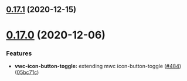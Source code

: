 ## [0.17.1](https://github.com/vonage/vivid/compare/v0.17.0...v0.17.1) (2020-12-15)



# [0.17.0](https://github.com/vonage/vivid/compare/v0.16.2...v0.17.0) (2020-12-06)


### Features

* **vwc-icon-button-toggle:** extending mwc icon-button-toggle ([#484](https://github.com/vonage/vivid/issues/484)) ([05bc71c](https://github.com/vonage/vivid/commit/05bc71c512167cfc64cb53617cee3d1e9af21ec3))



